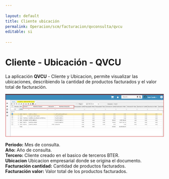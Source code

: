 ```yaml
---

layout: default
title: Cliente ubicación
permalink: Operacion/scm/facturacion/qvconsulta/qvcu
editable: si

---
```


# Cliente - Ubicación - QVCU

La aplicación **QVCU**  - Cliente y Ubicacion, permite visualizar las ubicaciones, describiendo la cantidad de productos facturados y el valor total de facturación.

![](qvcu3.png)

**Periodo:** Mes de consulta.  
**Año:** Año de consulta.  
**Tercero:** Cliente creado en el basico de terceros BTER.  
**Ubicacion** Ubicacion empresarial donde se origina el documento.  
**Facturación cantidad:** Cantidad de productos facturados.  
**Facturación valor:** Valor total de los productos facturados.  
